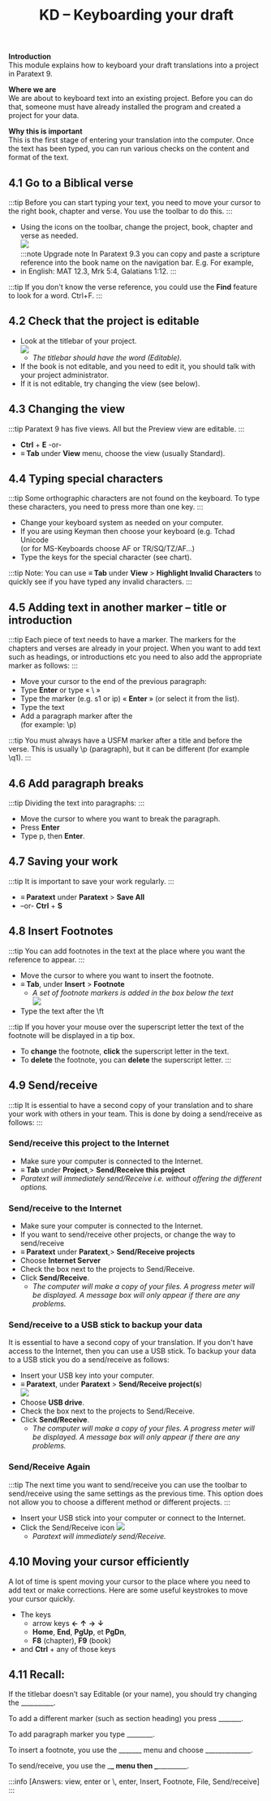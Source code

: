 ﻿---
title: 4. KD – Keyboarding your draft
---
**Introduction**  
This module explains how to keyboard your draft translations into a project in Paratext 9.

**Where we are**  
We are about to keyboard text into an existing project. Before you can do that, someone must have already installed the program and created a project for your data.

**Why this is important**  
This is the first stage of entering your translation into the computer. Once the text has been typed, you can run various checks on the content and format of the text.

## 4.1 Go to a Biblical verse
:::tip
Before you can start typing your text, you need to move your cursor to the right book, chapter and verse. You use the toolbar to do this.
:::
-   Using the icons on the toolbar, change the project, book, chapter and verse as needed.  
    ![](../media/792b22d5f81b4a7e99d8f7113540d1b0.png)  
:::note Upgrade note
In Paratext 9.3 you can copy and paste a scripture reference into the book name on the navigation bar. E.g. For example, 
- in English: MAT 12.3, Mrk 5:4, Galatians 1:12. 
:::
 
:::tip
If you don't know the verse reference, you could use the **Find** feature to look for a word. Ctrl+F.
:::

## 4.2 Check that the project is editable
-   Look at the titlebar of your project.  
    ![](../media/2aebd544c3f685df0315dd065853516f.png)  
    -  *The titlebar should have the word (Editable).*  
-   If the book is not editable, and you need to edit it, you should talk with your project administrator.
-   If it is not editable, try changing the view (see below).

## 4.3 Changing the view
:::tip
Paratext 9 has five views. All but the Preview view are editable.
:::

-   **Ctrl** + **E** -or-
-   **≡ Tab** under **View** menu, choose the view (usually Standard).

## 4.4 Typing special characters
:::tip
Some orthographic characters are not found on the keyboard. To type these characters, you need to press more than one key.
:::

-   Change your keyboard system as needed on your computer.
-   If you are using Keyman then choose your keyboard (e.g. Tchad Unicode  
    (or for MS-Keyboards choose AF or TR/SQ/TZ/AF…)
-   Type the keys for the special character (see chart).

:::tip
Note: You can use **≡ Tab** under **View** \> **Highlight Invalid Characters** to quickly see if you have typed any invalid characters.
:::

## 4.5 Adding text in another marker – title or introduction
:::tip
Each piece of text needs to have a marker. The markers for the chapters and verses are already in your project. When you want to add text such as headings, or introductions etc you need to also add the appropriate marker as follows:
:::

-   Move your cursor to the end of the previous paragraph:
-   Type **Enter** or type « \\ »
-   Type the marker (e.g. s1 or ip) « **Enter** » (or select it from the list).
-   Type the text
-   Add a paragraph marker after the   
    (for example: \\p)

:::tip
You must always have a USFM marker after a title and before the verse. This is usually \\p (paragraph), but it can be different (for example \\q1).
:::

## 4.6 Add paragraph breaks
:::tip
Dividing the text into paragraphs:
:::

-   Move the cursor to where you want to break the paragraph.
-   Press **Enter**
-   Type p, then **Enter**.

## 4.7 Saving your work
:::tip
It is important to save your work regularly.
:::

-   **≡ Paratext** under **Paratext** \> **Save All**
-   –or- **Ctrl** + **S**

## 4.8 Insert Footnotes
:::tip
You can add footnotes in the text at the place where you want the reference to appear.
:::

-   Move the cursor to where you want to insert the footnote.  
-   **≡ Tab**, under **Insert** \> **Footnote**  
    -  *A set of footnote markers is added in the box below the text*  
    ![](../media/2b33a4d17a03ff35921422daecbb4331.png)
-   Type the text after the \\ft

:::tip
If you hover your mouse over the superscript letter the text of the footnote will be displayed in a tip box.
-  To **change** the footnote, **click** the superscript letter in the text.
-  To **delete** the footnote, you can **delete** the superscript letter.
:::

## 4.9 Send/receive
:::tip
It is essential to have a second copy of your translation and to share your work with others in your team. This is done by doing a send/receive as follows:
:::

### Send/receive this project to the Internet
-   Make sure your computer is connected to the Internet.
-   **≡ Tab** under **Project**,\> **Send/Receive this project**
-   *Paratext will immediately send/Receive i.e. without offering the different options.*

### Send/receive to the Internet
-   Make sure your computer is connected to the Internet.
-   If you want to send/receive other projects, or change the way to send/receive
-   **≡ Paratext** under **Paratext**,\> **Send/Receive projects**
-   Choose **Internet Server**
-   Check the box next to the projects to Send/Receive.
-   Click **Send/Receive**.   
    -  *The computer will make a copy of your files. A progress meter will be displayed. A message box will only appear if there are any problems.*

### Send/receive to a USB stick to backup your data
It is essential to have a second copy of your translation. If you don't have access to the Internet, then you can use a USB stick. To backup your data to a USB stick you do a send/receive as follows:

-   Insert your USB key into your computer.
-   **≡ Paratext**, under **Paratext** \> **Send/Receive project(s**)  
    ![](../media/f0ebd42df124bfaa7ae66d287fa5e960.png)
-   Choose **USB drive**.
-   Check the box next to the projects to Send/Receive.
-   Click **Send/Receive**.  
    -  *The computer will make a copy of your files. A progress meter will be displayed. A message box will only appear if there are any problems.*

### Send/Receive Again
:::tip
The next time you want to send/receive you can use the toolbar to send/receive using the same settings as the previous time. This option does not allow you to choose a different method or different projects.
:::

-   Insert your USB stick into your computer or connect to the Internet.
-   Click the Send/Receive icon ![](../media/1ef2ba0646b2eb0477c00f3ef38057f4.png)  
    -  *Paratext will immediately send/Receive.*

## 4.10 Moving your cursor efficiently
A lot of time is spent moving your cursor to the place where you need to add text or make corrections. Here are some useful keystrokes to move your cursor quickly.

-   The keys 
    -  arrow keys **←** **↑** **→** **↓**
    -  **Home**, **End**, **PgUp**, et **PgDn**,
    -  **F8** (chapter), **F9** (book)  
-   and **Ctrl** + any of those keys

## 4.11 Recall:
If the titlebar doesn’t say Editable (or your name), you should try changing the \__________.

To add a different marker (such as section heading) you press \_______.

To add paragraph marker you type \________.

To insert a footnote, you use the \______\_ menu and choose \______________.

To send/receive, you use the \_______\_ menu then \________________.

:::info
[Answers: view, enter or \\, enter, Insert, Footnote, File, Send/receive]
:::